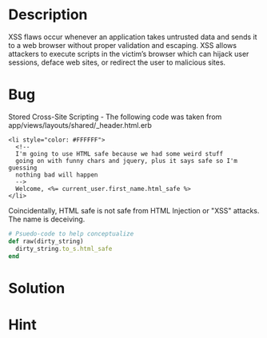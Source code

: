 # Description

XSS flaws occur whenever an application takes untrusted data and sends it to a web browser without proper validation and escaping. XSS allows attackers to execute scripts in the victim’s browser which can hijack user sessions, deface web sites, or redirect the user to malicious sites.

# Bug

Stored Cross-Site Scripting - The following code was taken from app/views/layouts/shared/_header.html.erb

```erb
<li style="color: #FFFFFF">
  <!--
  I'm going to use HTML safe because we had some weird stuff
  going on with funny chars and jquery, plus it says safe so I'm guessing
  nothing bad will happen
  -->
  Welcome, <%= current_user.first_name.html_safe %>
</li>
```

Coincidentally, HTML safe is not safe from HTML Injection or "XSS" attacks. The name is deceiving. 

```ruby
# Psuedo-code to help conceptualize
def raw(dirty_string)
  dirty_string.to_s.html_safe
end
```
# Solution

# Hint